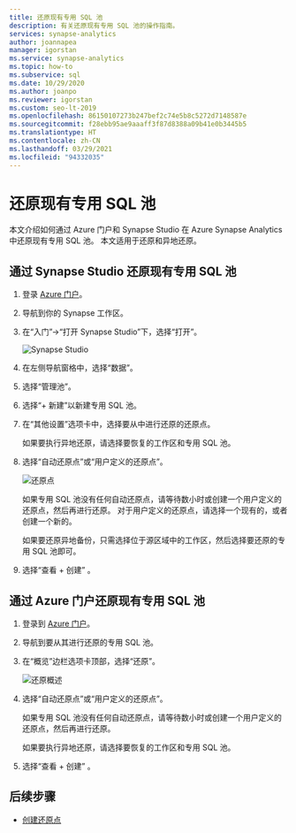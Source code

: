 ```yaml
---
title: 还原现有专用 SQL 池
description: 有关还原现有专用 SQL 池的操作指南。
services: synapse-analytics
author: joannapea
manager: igorstan
ms.service: synapse-analytics
ms.topic: how-to
ms.subservice: sql
ms.date: 10/29/2020
ms.author: joanpo
ms.reviewer: igorstan
ms.custom: seo-lt-2019
ms.openlocfilehash: 86150107273b247bef2c74e5b8c5272d7148587e
ms.sourcegitcommit: f28ebb95ae9aaaff3f87d8388a09b41e0b3445b5
ms.translationtype: HT
ms.contentlocale: zh-CN
ms.lasthandoff: 03/29/2021
ms.locfileid: "94332035"
---
```

# <a name="restore-an-existing-dedicated-sql-pool"></a>还原现有专用 SQL 池

本文介绍如何通过 Azure 门户和 Synapse Studio 在 Azure Synapse Analytics 中还原现有专用 SQL 池。 本文适用于还原和异地还原。 

## <a name="restore-an-existing-dedicated-sql-pool-through-the-synapse-studio"></a>通过 Synapse Studio 还原现有专用 SQL 池

1. 登录 [Azure 门户](https://portal.azure.com/)。
2. 导航到你的 Synapse 工作区。 
3. 在“入门”->“打开 Synapse Studio”下，选择“打开”。

    ![ Synapse Studio](../media/sql-pools/open-synapse-studio.png)
4. 在左侧导航窗格中，选择“数据”。
5. 选择“管理池”。 
6. 选择“+ 新建”以新建专用 SQL 池。 
7. 在“其他设置”选项卡中，选择要从中进行还原的还原点。 

    如果要执行异地还原，请选择要恢复的工作区和专用 SQL 池。 

8. 选择“自动还原点”或“用户定义的还原点”。  

    ![还原点](../media/sql-pools/restore-point.PNG)

    如果专用 SQL 池没有任何自动还原点，请等待数小时或创建一个用户定义的还原点，然后再进行还原。 对于用户定义的还原点，请选择一个现有的，或者创建一个新的。

    如果要还原异地备份，只需选择位于源区域中的工作区，然后选择要还原的专用 SQL 池即可。 

9. 选择“查看 + 创建”  。

## <a name="restore-an-existing-dedicated-sql-pool-through-the-azure-portal"></a>通过 Azure 门户还原现有专用 SQL 池

1. 登录到 [Azure 门户](https://portal.azure.com/)。
2. 导航到要从其进行还原的专用 SQL 池。
3. 在“概览”边栏选项卡顶部，选择“还原”。

    ![ 还原概述](../media/sql-pools/restore-sqlpool-01.png)

4. 选择“自动还原点”或“用户定义的还原点”。  

    如果专用 SQL 池没有任何自动还原点，请等待数小时或创建一个用户定义的还原点，然后再进行还原。 

    如果要执行异地还原，请选择要恢复的工作区和专用 SQL 池。 

5. 选择“查看 + 创建”  。

## <a name="next-steps"></a>后续步骤

- [创建还原点](sqlpool-create-restore-point.md)
